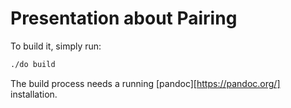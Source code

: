 # Presentation about Pairing

To build it, simply run:

```sh
./do build
```

The build process needs a running [pandoc][https://pandoc.org/] installation.
